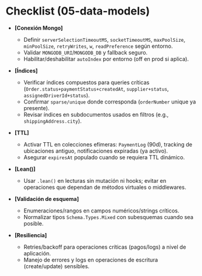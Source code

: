 # Checklist (05-data-models)

- **[Conexión Mongo]**
  - Definir `serverSelectionTimeoutMS`, `socketTimeoutMS`, `maxPoolSize`, `minPoolSize`, `retryWrites`, `w`, `readPreference` según entorno.
  - Validar `MONGODB_URI`/`MONGODB_DB` y fallback seguro.
  - Habilitar/deshabilitar `autoIndex` por entorno (off en prod si aplica).

- **[Índices]**
  - Verificar índices compuestos para queries críticas (`Order.status+paymentStatus+createdAt`, `supplier+status`, `assignedDriverId+status`).
  - Confirmar `sparse/unique` donde corresponda (`orderNumber` unique ya presente).
  - Revisar índices en subdocumentos usados en filtros (e.g., `shippingAddress.city`).

- **[TTL]**
  - Activar TTL en colecciones efímeras: `PaymentLog` (90d), tracking de ubicaciones antiguo, notificaciones expiradas (ya activo).
  - Asegurar `expiresAt` populado cuando se requiera TTL dinámico.

- **[Lean()]**
  - Usar `.lean()` en lecturas sin mutación ni hooks; evitar en operaciones que dependan de métodos virtuales o middlewares.

- **[Validación de esquema]**
  - Enumeraciones/rangos en campos numéricos/strings críticos.
  - Normalizar tipos `Schema.Types.Mixed` con subesquemas cuando sea posible.

- **[Resiliencia]**
  - Retries/backoff para operaciones críticas (pagos/logs) a nivel de aplicación.
  - Manejo de errores y logs en operaciones de escritura (create/update) sensibles.
